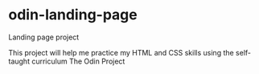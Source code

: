 # odin-landing-page
Landing page project

This project will help me practice my HTML and CSS skills using the self-taught curriculum The Odin Project

